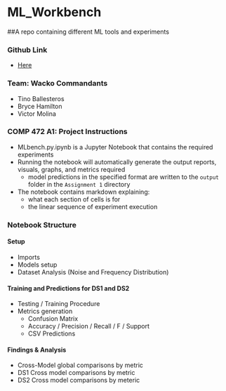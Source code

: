 # ML_Workbench
##A repo containing different ML tools and experiments
### Github Link
- [Here](https://github.com/vmc9/ML_Workbench)
### Team: Wacko Commandants
- Tino Ballesteros
- Bryce Hamilton
- Victor Molina
### COMP 472 A1: Project Instructions
- MLbench.py.ipynb is a Jupyter Notebook that contains the required experiments
- Running the notebook will automatically generate the output reports, visuals, graphs, and metrics required
    - model predictions in the specified format are written to the `output` folder in the `Assignment 1` directory
- The notebook contains markdown explaining:
    - what each section of cells is for
    - the linear sequence of experiment execution
### Notebook Structure
#### Setup 
- Imports
- Models setup
- Dataset Analysis (Noise and Frequency Distribution)
#### Training and Predictions for DS1 and DS2
- Testing / Training Procedure
- Metrics generation
    - Confusion Matrix
    - Accuracy / Precision / Recall / F / Support
    - CSV Predictions
#### Findings & Analysis
- Cross-Model global comparisons by metric
- DS1 Cross model comparisons by metric
- DS2 Cross model comparisons by meteric